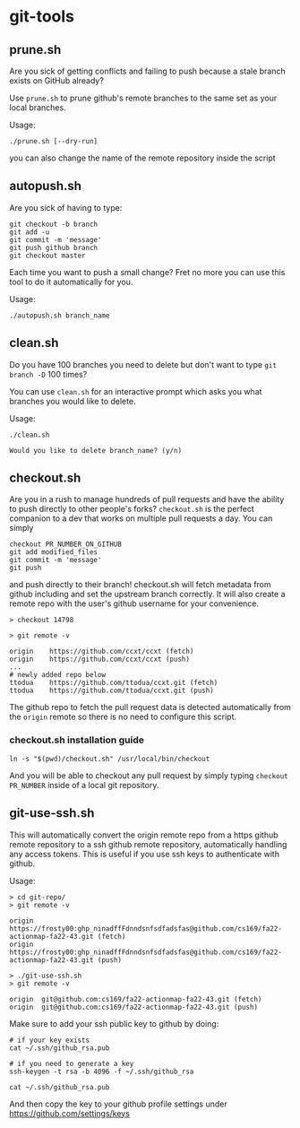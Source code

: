 # git-tools

## prune.sh

Are you sick of getting conflicts and failing to push because a stale branch exists on GitHub already?

Use `prune.sh` to prune github's remote branches to the same set as your local branches.

Usage:

```
./prune.sh [--dry-run]
```

you can also change the name of the remote repository inside the script

## autopush.sh

Are you sick of having to type:

```
git checkout -b branch
git add -u
git commit -m 'message'
git push github branch
git checkout master
```

Each time you want to push a small change? Fret no more you can use this tool to do it automatically for you.

Usage:

```
./autopush.sh branch_name
```

## clean.sh

Do you have 100 branches you need to delete but don't want to type `git branch -D` 100 times?

You can use `clean.sh` for an interactive prompt which asks you what branches you would like to delete.

Usage:

```
./clean.sh

Would you like to delete branch_name? (y/n)
```

## checkout.sh

Are you in a rush to manage hundreds of pull requests and have the ability to push directly to other people's forks? `checkout.sh` is the perfect companion to a dev that works on multiple pull requests a day. You can simply

```
checkout PR_NUMBER_ON_GITHUB
git add modified_files
git commit -m 'message'
git push
```

and push directly to their branch! checkout.sh will fetch metadata from github including and set the upstream branch correctly. It will also create a remote repo with the user's github username for your convenience.

```
> checkout 14798

> git remote -v

origin    https://github.com/ccxt/ccxt (fetch)
origin    https://github.com/ccxt/ccxt (push)
...
# newly added repo below
ttodua    https://github.com/ttodua/ccxt.git (fetch)
ttodua    https://github.com/ttodua/ccxt.git (push)
```

The github repo to fetch the pull request data is detected automatically from the `origin` remote so there is no need to configure this script.

### checkout.sh installation guide

```
ln -s "$(pwd)/checkout.sh" /usr/local/bin/checkout
```

And you will be able to checkout any pull request by simply typing `checkout PR_NUMBER` inside of a local git repository.

## git-use-ssh.sh

This will automatically convert the origin remote repo from a https github remote repository to a ssh github remote repository, automatically handling any access tokens. This is useful if you use ssh keys to authenticate with github.

Usage:

```
> cd git-repo/
> git remote -v

origin	https://frosty00:ghp_ninadffFdnndsnfsdfadsfas@github.com/cs169/fa22-actionmap-fa22-43.git (fetch)
origin	https://frosty00:ghp_ninadffFdnndsnfsdfadsfas@github.com/cs169/fa22-actionmap-fa22-43.git (push)

> ./git-use-ssh.sh
> git remote -v

origin	git@github.com:cs169/fa22-actionmap-fa22-43.git (fetch)
origin	git@github.com:cs169/fa22-actionmap-fa22-43.git (push)
```

Make sure to add your ssh public key to github by doing:

```
# if your key exists
cat ~/.ssh/github_rsa.pub

# if you need to generate a key
ssh-keygen -t rsa -b 4096 -f ~/.ssh/github_rsa

cat ~/.ssh/github_rsa.pub
```

And then copy the key to your github profile settings under https://github.com/settings/keys
